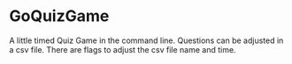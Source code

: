 # GoQuizGame

A little timed Quiz Game in the command line. Questions can be adjusted in a csv file. There are flags to adjust the csv file name and time.